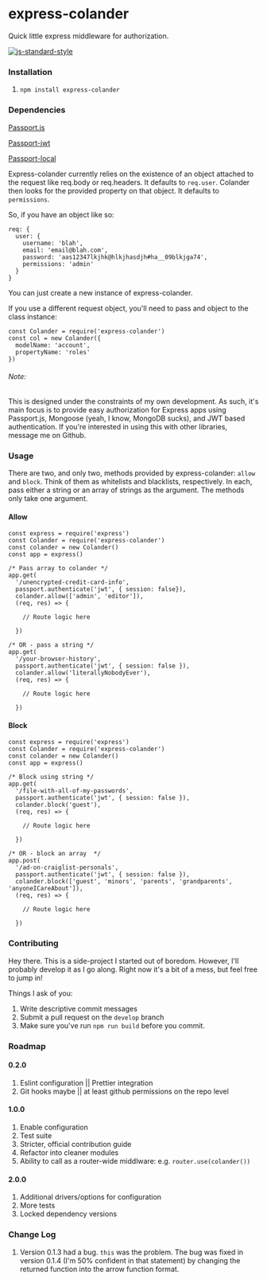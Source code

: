 # express-colander
Quick little express middleware for authorization.

[![js-standard-style](https://img.shields.io/badge/code%20style-standard-brightgreen.svg)](http://standardjs.com)


### Installation
1. `npm install express-colander`

### Dependencies
[Passport.js](http://passportjs.org)

[Passport-jwt](https://github.com/themikenicholson/passport-jwt)

[Passport-local](https://github.com/jaredhanson/passport-local')

Express-colander currently relies on the existence of an object attached to the request like req.body or req.headers. It defaults to `req.user`. Colander then looks for the provided property on that object. It defaults to `permissions`.

So, if you have an object like so:
```
req: {
  user: {
    username: 'blah',
    email: 'email@blah.com',
    password: 'aas12347lkjhk@hlkjhasdjh#ha__09blkjga74',
    permissions: 'admin'
  }
}
```
You can just create a new instance of express-colander.

If you use a different request object, you'll need to pass and object to the class instance:
```
const Colander = require('express-colander')
const col = new Colander({
  modelName: 'account',
  propertyName: 'roles'
})
```
###### Note:
This is designed under the constraints of my own development. As such, it's main focus is to provide easy authorization for Express apps using Passport.js, Mongoose (yeah, I know, MongoDB sucks), and JWT based authentication. If you're interested in using this with other libraries, message me on Github.

### Usage
There are two, and only two, methods provided by express-colander: `allow` and `block`. Think of them as whitelists and blacklists, respectively. In each, pass either a string or an array of strings as the argument. The methods only take one argument.

#### Allow
```
const express = require('express')
const Colander = require('express-colander')
const colander = new Colander()
const app = express()

/* Pass array to colander */
app.get(
  '/unencrypted-credit-card-info',
  passport.authenticate('jwt', { session: false}),
  colander.allow(['admin', 'editor']),
  (req, res) => {

    // Route logic here

  })

/* OR - pass a string */
app.get(
  '/your-browser-history',
  passport.authenticate('jwt', { session: false }),
  colander.allow('literallyNobodyEver'),
  (req, res) => {

    // Route logic here

  })
```

#### Block
```
const express = require('express')
const Colander = require('express-colander')
const colander = new Colander()
const app = express()

/* Block using string */
app.get(
  '/file-with-all-of-my-passwords',
  passport.authenticate('jwt', { session: false }),
  colander.block('guest'),
  (req, res) => {

    // Route logic here

  })

/* OR - block an array  */
app.post(
  '/ad-on-craiglist-personals',
  passport.authenticate('jwt', { session: false }),
  colander.block(['guest', 'minors', 'parents', 'grandparents', 'anyoneICareAbout']),
  (req, res) => {

    // Route logic here

  })
```

### Contributing
Hey there. This is a side-project I started out of boredom. However, I'll probably develop it as I go along. Right now it's a bit of a mess, but feel free to jump in!

Things I ask of you:
1. Write descriptive commit messages
2. Submit a pull request on the `develop` branch
3. Make sure you've run `npm run build` before you commit. 

### Roadmap
#### 0.2.0
1. Eslint configuration || Prettier integration
2. Git hooks maybe || at least github permissions on the repo level

#### 1.0.0
1. Enable configuration
2. Test suite
3. Stricter, official contribution guide
4. Refactor into cleaner modules
5. Ability to call as a router-wide middlware: e.g. `router.use(colander())`

#### 2.0.0
1. Additional drivers/options for configuration
2. More tests
3. Locked dependency versions

### Change Log
1. Version 0.1.3 had a bug. `this` was the problem. The bug was fixed in version 0.1.4 (I'm 50% confident in that statement) by changing the returned function into the arrow function format.
